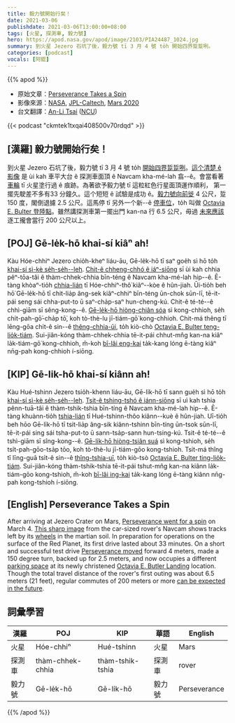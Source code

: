 ```yaml
---
title: 毅力號開始行矣！
date: 2021-03-06
publishdate: 2021-03-06T13:00:00+08:00
tags: [火星, 探測車, 毅力號]
hero: https://apod.nasa.gov/apod/image/2103/PIA24487_1024.jpg
summary: 到火星 Jezero 石坑了後，毅力號 tī 3 月 4 號 to̍h 開始四界踅踅咧。
categories: [podcast]
vocals: [阿錕]
---
```


{{% apod %}}

- 原始文章：[Perseverance Takes a Spin](https://apod.nasa.gov/apod/ap210306.html)
- 影像來源：[NASA](https://www.nasa.gov/), [JPL-Caltech](https://www.jpl.nasa.gov/), [Mars 2020](https://mars.nasa.gov/mars2020/)
- 台文翻譯：[An-Li Tsai](mailto:thianbun.taigi@gmail.com) ([NCU](https://www.astro.ncu.edu.tw))

{{< podcast "ckmtek1txqai408500v70rdqd" >}}

## [漢羅] 毅力號開始行矣！

到火星 Jezero 石坑了後，毅力號 tī 3 月 4 號 to̍h [開始四界踅踅咧][1]。[這个清楚 ê 影像][2] 是 ùi kah 車平大台 ê 探測車面頂 ê Navcam kha-mé-lah 翕--ê。會當看著 [車輪][3] tī 火星塗行過 ê 痕跡。為著欲予毅力號 tī 這粒紅色行星面頂運作順利， 第一擺先駛差不多有33 分鐘久。這个短短 ê 試驗是成功 ê。[毅力號向前徙][4]  4 公尺，踅 150 度，閣倒退攄 2.5 公尺。這馬停 tī 另外一个新--ê [停車位][5]，to̍h 叫做 [Octavia E. Bulter 登陸點][6]。雖然講探測車第一擺出門 kan-na 行 6.5 公尺，毋過 [未來應該][7] 逐工攏會當行 200 公尺以上。

## [POJ] Gē-le̍k-hō khai-sí kiâⁿ ah!

Kàu Hóe-chhiⁿ Jezero chio̍h-kheⁿ liáu-āu, Gē-le̍k-hō tī saⁿ goe̍h sì hō to̍h [khai-sí sì-kè se̍h-se̍h--leh][1]. [Chit-ê chheng-chhó ê iáⁿ-siōng][2] sī ùi kah chhia pêⁿ-tōa-tâi ê thàm-chhek-chhia bīn-téng ê Navcam kha-mé-lah hip--ê. Ē-tàng khòaⁿ-tio̍h [chhia-lián][3] tī Hóe-chhiⁿ-thô͘  kiâⁿ--kòe ê hûn-jiah. Ūi-tio̍h beh hō͘ Gē-le̍k-hō tī chit-lia̍p âng-sek kiâⁿ-chhiⁿ bīn-téng ūn-chok sūn-lī, tē-it-pái seng sái chha-put-to ū saⁿ-cha̍p-saⁿ hun-cheng-kú. Chit-ê té-té--ê chhì-giām sī sêng-kong--ê. [Gē-le̍k-hō hiòng-chiân sóa][4] sì kong-chhioh, se̍h chi̍t-pah-gō͘-cha̍p tō͘, koh tò-thè-lu jī-tiám-gō͘ kong-chhioh. Chit-má thêng tī lēng-gōa chi̍t-ê sin--ê [thêng-chhia-ūi][5], to̍h kiò-chò [Octavia E. Bulter teng-lio̍k-tiám][6]. Sui-jiân-kóng thàm-chhek-chhia tē-it-pái chhut-mn̂g kan-na kiâⁿ la̍k-tiám-gō͘ kong-chhioh, m̄-koh [bī-lâi eng-kai][7] ta̍k-kang lóng ē-tàng kiâⁿ nn̄g-pah kong-chhioh í-siōng.

## [KIP] Gē-li̍k-hō khai-sí kiânn ah!

Kàu Hué-tshinn Jezero tsio̍h-khenn liáu-āu, Gē-li̍k-hō tī sann gue̍h sì hō to̍h [khai-sí sì-kè se̍h-se̍h--leh][1]. [Tsit-ê tshing-tshó ê iánn-siōng][2] sī uì kah tshia pênn-tuā-tâi ê thàm-tshik-tshia bīn-tíng ê Navcam kha-mé-lah hip--ê. Ē-tàng khuànn-tio̍h [tshia-lián][3] tī Hué-tshinn-thôo  kiânn--kuè ê hûn-jiah. Uī-tio̍h beh hōo Gē-li̍k-hō tī tsit-lia̍p âng-sik kiânn-tshinn bīn-tíng ūn-tsok sūn-lī, tē-it-pái sing sái tsha-put-to ū sann-tsa̍p-sann hun-tsing-kú. Tsit-ê té-té--ê tshì-giām sī sîng-kong--ê. [Gē-li̍k-hō hiòng-tsiân suá][4] sì kong-tshioh, se̍h tsi̍t-pah-gōo-tsa̍p tōo, koh tò-thè-lu jī-tiám-gōo kong-tshioh. Tsit-má thîng tī līng-guā tsi̍t-ê sin--ê [thîng-tshia-uī][5], to̍h kiò-tsò [Octavia E. Bulter ting-lio̍k-tiám][6]. Sui-jiân-kóng thàm-tshik-tshia tē-it-pái tshut-mn̂g kan-na kiânn la̍k-tiám-gōo kong-tshioh, m̄-koh [bī-lâi ing-kai][7] ta̍k-kang lóng ē-tàng kiânn nn̄g-pah kong-tshioh í-siōng.

## [English] Perseverance Takes a Spin

After arriving at Jezero Crater on Mars, [Perseverance went for a spin][1] on March 4. [This sharp image][2] from the car-sized rover's Navcam shows tracks left by its [wheels][3] in the martian soil. In preparation for operations on the surface of the Red Planet, its first drive lasted about 33 minutes. On a short and successful test drive [Perseverance moved][4] forward 4 meters, made a 150 degree turn, backed up for 2.5 meters, and now occupies a different [parking space][5] at its newly christened [Octavia E. Butler Landing][6] location. Though the total travel distance of the rover's first outing was about 6.5 meters (21 feet), regular commutes of 200 meters or more [can be expected in the future][7].

## 詞彙學習

|漢羅|POJ|KIP|華語|English|
|-|-|-|-|-|
|火星|Hóe-chhiⁿ|Hué-tshinn|火星|Mars|
|探測車|thàm-chhek-chhia|thàm-tshik-tshia|探測車|rover|
|毅力號|Gē-le̍k-hō|Gē-li̍k-hō|毅力號|Perseverance|

{{% /apod %}}

[1]: https://www.nasa.gov/press-release/nasa-s-perseverance-drives-on-mars-terrain-for-first-time
[2]: https://mars.nasa.gov/resources/25689/perseverance-is-roving-on-mars/
[3]: https://mars.nasa.gov/mars2020/spacecraft/rover/wheels/
[4]: https://mars.nasa.gov/resources/25698/perseverance-drive-visualization/
[5]: https://mars.nasa.gov/resources/25698/perseverance-drive-visualization/
[6]: https://mars.nasa.gov/resources/25701/welcome-to-octavia-e-butler-landing/
[7]: https://mars.nasa.gov/
